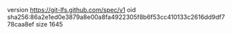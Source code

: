 version https://git-lfs.github.com/spec/v1
oid sha256:86a2e1ed0e3879a8e00a8fa4922305f8b6f53cc410133c2616dd9df778caa8ef
size 1645

